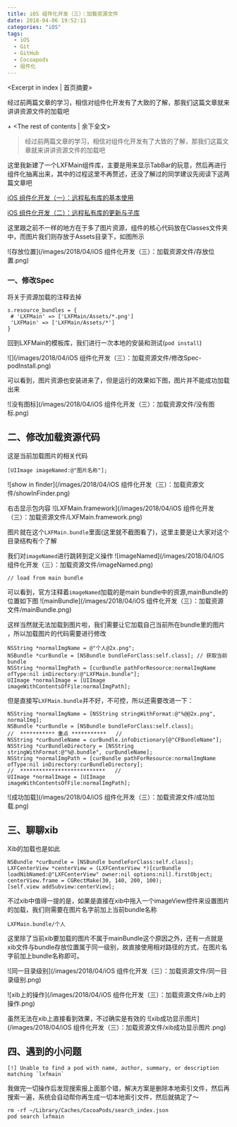 ```yaml
---
title: iOS 组件化开发（三）：加载资源文件
date: 2018-04-06 19:52:11
categories: "iOS"
tags:
  - iOS
  - Git
  - GitHub
  - Cocoapods
  - 组件化
---
```


<Excerpt in index | 首页摘要> 

经过前两篇文章的学习，相信对组件化开发有了大致的了解，那我们这篇文章就来讲讲资源文件的加载吧

+<!-- more -->
<The rest of contents | 余下全文>


> 经过前两篇文章的学习，相信对组件化开发有了大致的了解，那我们这篇文章就来讲讲资源文件的加载吧

这里我新建了一个LXFMain组件库，主要是用来显示TabBar的玩意，然后再进行组件化抽离出来，其中的过程这里不再赘述，还没了解过的同学建议先阅读下这两篇文章吧

[iOS 组件化开发（一）：远程私有库的基本使用](http://linxunfeng.top/2018/04/06/iOS-组件化开发（一）：远程私有库的基本使用/)

[iOS 组件化开发（二）：远程私有库的更新与子库](http://linxunfeng.top/2018/04/06/iOS-组件化开发（二）：远程私有库的更新与子库/)

这里跟之前不一样的地方在于多了图片资源，组件的核心代码放在Classes文件夹中，而图片我们则存放于Assets目录下，如图所示 

![存放位置](/images/2018/04/iOS 组件化开发（三）：加载资源文件/存放位置.png)

### 一、修改Spec
将关于资源加载的注释去掉
```
s.resource_bundles = {
 # 'LXFMain' => ['LXFMain/Assets/*.png']
 'LXFMain' => ['LXFMain/Assets/*']
}
```

回到LXFMain的模板库，我们进行一次本地的安装和测试(`pod install`)

![](/images/2018/04/iOS 组件化开发（三）：加载资源文件/修改Spec-podInstall.png)

可以看到，图片资源也安装进来了，但是运行的效果如下图，图片并不能成功加载出来

![没有图标](/images/2018/04/iOS 组件化开发（三）：加载资源文件/没有图标.png)

## 二、修改加载资源代码
这是当前加载图片的相关代码
```
[UIImage imageNamed:@"图片名称"];
```

![show in finder](/images/2018/04/iOS 组件化开发（三）：加载资源文件/showInFinder.png)

右击显示包内容
![LXFMain.framework](/images/2018/04/iOS 组件化开发（三）：加载资源文件/LXFMain.framework.png)

图片就在这个`LXFMain.bundle`里面(这里就不截图看了)，这里主要是让大家对这个目录结构有个了解

我们对`imageNamed`进行跳转到定义操作
![imageNamed](/images/2018/04/iOS 组件化开发（三）：加载资源文件/imageNamed.png)

```
// load from main bundle
```
可以看到，官方注释着`imageNamed`加载的是main bundle中的资源,mainBundle的位置如下图
![mainBundle](/images/2018/04/iOS 组件化开发（三）：加载资源文件/mainBundle.png)

这样当然就无法加载到图片啦，我们需要让它加载自己当前所在bundle里的图片 ，所以加载图片的代码需要进行修改
```objc
NSString *normalImgName = @"个人@2x.png";
NSBundle *curBundle = [NSBundle bundleForClass:self.class]; // 获取当前bundle
NSString *normalImgPath = [curBundle pathForResource:normalImgName ofType:nil inDirectory:@"LXFMain.bundle"];
UIImage *normalImage = [UIImage imageWithContentsOfFile:normalImgPath];
```

但是直接写`LXFMain.bundle`并不好，不可控，所以还需要改进一下：
```
NSString *normalImgName = [NSString stringWithFormat:@"%@@2x.png", normalImg];
NSBundle *curBundle = [NSBundle bundleForClass:self.class];
//  *********** 重点 ***********   //
NSString *curBundleName = curBundle.infoDictionary[@"CFBundleName"];
NSString *curBundleDirectory = [NSString stringWithFormat:@"%@.bundle", curBundleName];
NSString *normalImgPath = [curBundle pathForResource:normalImgName ofType:nil inDirectory:curBundleDirectory];
//  ***************************   //
UIImage *normalImage = [UIImage imageWithContentsOfFile:normalImgPath];
```

![成功加载](/images/2018/04/iOS 组件化开发（三）：加载资源文件/成功加载.png)

## 三、聊聊xib
Xib的加载也是如此
```
NSBundle *curBundle = [NSBundle bundleForClass:self.class];
LXFCenterView *centerView = (LXFCenterView *)[curBundle loadNibNamed:@"LXFCenterView" owner:nil options:nil].firstObject;
centerView.frame = CGRectMake(30, 140, 200, 100);
[self.view addSubview:centerView];
```
不过xib中值得一提的是，如果是直接在xib中拖入一个imageView控件来设置图片的加载，我们则需要在图片名字前加上当前bundle名称
```
LXFMain.bundle/个人
```

这里除了当前xib要加载的图片不属于mainBundle这个原因之外，还有一点就是xib文件与bundle存放位置属于同一级别，故直接使用相对路径的方式，在图片名字前加上bundle名称即可。


![同一目录级别](/images/2018/04/iOS 组件化开发（三）：加载资源文件/同一目录级别.png)


![xib上的操作](/images/2018/04/iOS 组件化开发（三）：加载资源文件/xib上的操作.png)

虽然无法在xib上直接看到效果，不过确实是有效的
![xib成功显示图片](/images/2018/04/iOS 组件化开发（三）：加载资源文件/xib成功显示图片.png)

## 四、遇到的小问题
```
[!] Unable to find a pod with name, author, summary, or description matching `lxfmain`
```
我做完一切操作后发现搜索报上面那个错，解决方案是删除本地索引文件，然后再搜索一遍，系统会自动帮你再生成一切本地索引文件，然后就搞定了～
```
rm -rf ~/Library/Caches/CocoaPods/search_index.json 
pod search lxfmain
```

